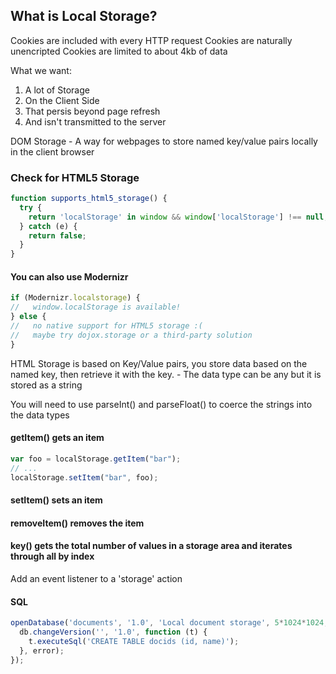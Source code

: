## What is Local Storage?


Cookies are included with every HTTP request
Cookies are naturally unencripted
Cookies are limited to about 4kb of data

What we want:
1. A lot of Storage
2. On the Client Side
3. That persis beyond page refresh
4. And isn't transmitted to the server

DOM Storage
    - A way for webpages to store named key/value pairs locally in the client browser

### Check for HTML5 Storage

```js
function supports_html5_storage() {
  try {
    return 'localStorage' in window && window['localStorage'] !== null;
  } catch (e) {
    return false;
  }
}
```

#### You can also use Modernizr

```js 
if (Modernizr.localstorage) {
//   window.localStorage is available!
} else {
//   no native support for HTML5 storage :(
//   maybe try dojox.storage or a third-party solution
} 
```

HTML Storage is based on Key/Value pairs, you store data based on the named key, then retrieve it with the key. 
    - The data type can be any but it is stored as a string

You will need to use parseInt() and parseFloat() to coerce the strings into the data types

#### getItem() gets an item

```js 
var foo = localStorage.getItem("bar");
// ...
localStorage.setItem("bar", foo);
```

#### setItem() sets an item

#### removeItem() removes the item

#### key() gets the total number of values in a storage area and iterates through all by index

Add an event listener to a 'storage' action

 #### SQL 

```js 
openDatabase('documents', '1.0', 'Local document storage', 5*1024*1024, function (db) {
  db.changeVersion('', '1.0', function (t) {
    t.executeSql('CREATE TABLE docids (id, name)');
  }, error);
});
```